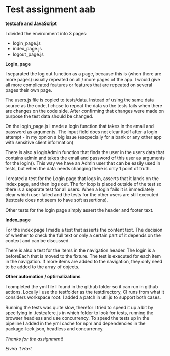 # Test assignment aab
__testcafe and JavaScript__

I divided the environment into 3 pages:
- login_page.js
- index_page.js
- logout_page.js


__Login_page__

I separated the log out function as a page, because this is (when there are more pages) usually repeated on all / more pages of the app. I would give all more complicated features or features that are repeated on several pages their own page.

The users.js file is copied to tests/data. Instead of using the same data source as the code, I chose to repeat the data so the tests fails when there are changes on the code side. After confirming that changes were made on purpose the test data should be changed.

On the login_page.js I made a login function that takes in the email and password as arguments.
The input field does not clear itself after a login attempt - in my opnion a big issue (escpecially for a bank or any other app with sensitive client information)

There is also a loginAdmin function that finds the user in the users data that contains admin and takes the email and password of this user as arguments for the login().
This way we have an Admin user that can be easily used in tests, but when the data needs changing there is only 1 point of truth.

I created a test for the Login page that logs in, asserts that it lands on the index page, and then logs out. The for loop is placed outside of the test so there is a separate test for all users. When a login fails it is immediately clear which user failed and the tests for the other users are still executed (testcafe does not seem to have soft assertions).

Other tests for the login page simply assert the header and footer text.


__Index_page__

For the index page I made a test that asserts the content text. The decision of whether to check the full text or only a certain part of it depends on the context and can be discussed.

There is also a test for the items in the navigation header. The login is a beforeEach that is moved to the fixture. The test is executed for each item in the navigation. If more items are added to the navigation, they only need to be added to the array of objects.


__Other automation / optimalizations__

I completed the yml file I found in the github folder so it can run in github actions. 
Locally I use the testfolder as the testdirectory, CI runs from what it considers workspace root. I added a patch in util.js to support both cases.

Running the tests was quite slow, therefor I tried to speed it up a bit by specifying in .testcaferc.js in which folder to look for tests, running the browser headless and use concurrency.
To speed the tests up in the pipeline I added in the yml cache for npm and dependencies in the package-lock.json, headless and concurrency.

*Thanks for the assignment!*

*Elvira 't Hart*
